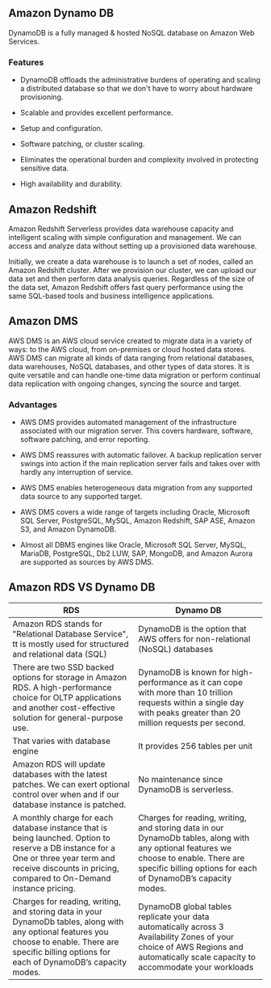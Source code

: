 
<h2> Amazon Dynamo DB </h2>
DynamoDB is a fully managed & hosted NoSQL database on Amazon Web Services.

<h3> Features </h3>

- DynamoDB offloads the administrative burdens of operating and scaling a distributed database so that we don't have to worry about hardware provisioning.

- Scalable and provides excellent performance.

- Setup and configuration.

- Software patching, or cluster scaling.

- Eliminates the operational burden and complexity involved in protecting sensitive data.

- High availability and durability.

<h2> Amazon Redshift </h2>
Amazon Redshift Serverless provides data warehouse capacity and intelligent scaling with simple configuration and management.
We can access and analyze data without setting up a provisioned data warehouse.

Initially, we create a data warehouse is to launch a set of nodes, called an Amazon Redshift cluster. After we provision our cluster, we can upload our data set and then perform data analysis queries. Regardless of the size of the data set, Amazon Redshift offers fast query performance using the same SQL-based tools and business intelligence applications.

<h2> Amazon DMS </h2>
AWS DMS is an AWS cloud service created to migrate data in a variety of ways: to the AWS cloud, from on-premises or cloud hosted data stores. AWS DMS can migrate all kinds of data ranging from relational databases, data warehouses, NoSQL databases, and other types of data stores. It is quite versatile and can handle one-time data migration or perform continual data replication with ongoing changes, syncing the source and target.

<h3> Advantages </h3>

- AWS DMS provides automated management of the infrastructure associated with our migration server. This covers hardware, software, software patching, and error reporting.

- AWS DMS reassures with automatic failover. A backup replication server swings into action if the main replication server fails and takes over with hardly any interruption of service.

- AWS DMS enables heterogeneous data migration from any supported data source to any supported target.

- AWS DMS covers a wide range of targets including Oracle, Microsoft SQL Server, PostgreSQL, MySQL, Amazon Redshift, SAP ASE, Amazon S3, and Amazon DynamoDB.

- Almost all DBMS engines like Oracle, Microsoft SQL Server, MySQL, MariaDB, PostgreSQL, Db2 LUW, SAP, MongoDB, and Amazon Aurora are supported as sources by AWS DMS.

<h2> Amazon RDS VS Dynamo DB </h2> 

| RDS     | Dynamo DB |  
| ----------- | ----------- | 
|  Amazon RDS stands for "Relational Database Service", tt is  mostly used for structured and relational data (SQL)          |   DynamoDB is the option that AWS offers for non-relational (NoSQL) databases         |
| There are two SSD backed options for storage in Amazon RDS. A high-performance choice for OLTP applications and another cost-effective solution for general-purpose use.    | DynamoDB is known for high-performance as it can cope with more than 10 trillion requests within a single day with peaks greater than 20 million requests per second.    |
|    That varies with database engine       |   It provides 256 tables per unit       |
|    Amazon RDS will update databases with the latest patches. We can exert optional control over when and if our database instance is patched.           |   No maintenance since DynamoDB is serverless.          |
|   A monthly charge for each database instance that is being launched. Option to reserve a DB instance for a One or three year term and receive discounts in pricing, compared to On-Demand instance pricing.        |  Charges for reading, writing, and storing data in our DynamoDb tables, along with any optional features we choose to enable. There are specific billing options for each of DynamoDB’s capacity modes.          |
|  Charges for reading, writing, and storing data in your DynamoDb tables, along with any optional features you choose to enable. There are specific billing options for each of DynamoDB’s capacity modes.        |  DynamoDB global tables replicate your data automatically across 3 Availability Zones of your choice of AWS Regions and automatically scale capacity to accommodate your workloads             |
